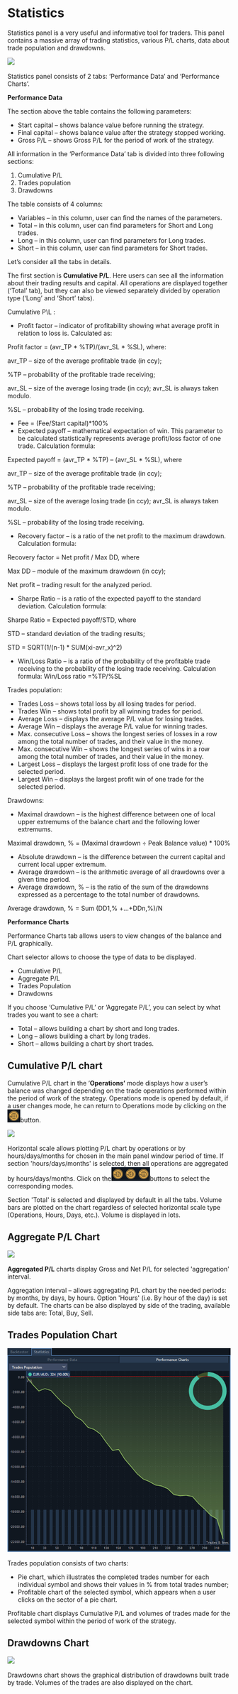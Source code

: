 # Statistics

Statistics panel is a very useful and informative tool for traders. This panel contains a massive array of trading statistics, various P/L charts, data about trade population and drawdowns.

![](<../../.gitbook/assets/screenshot\_1 (3).png>)

Statistics panel consists of 2 tabs: ‘Performance Data’ and ‘Performance Charts’.

**Performance Data**

The section above the table contains the following parameters:

* Start capital – shows balance value before running the strategy.
* Final capital – shows balance value after the strategy stopped working.
* Gross P/L – shows Gross P/L for the period of work of the strategy.

All information in the ‘Performance Data’ tab is divided into three following sections:

1. Cumulative P/L
2. Trades population
3. Drawdowns

The table consists of 4 columns:

* Variables – in this column, user can find the names of the parameters.
* Total – in this column, user can find parameters for Short and Long trades.
* Long – in this column, user can find parameters for Long trades.
* Short – in this column, user can find parameters for Short trades.

Let’s consider all the tabs in details.

The first section is **Cumulative P/L**. Here users can see all the information about their trading results and capital. All operations are displayed together (‘Total’ tab), but they can also be viewed separately divided by operation type (‘Long’ and ‘Short’ tabs).

Cumulative P\L :

* Profit factor – indicator of profitability showing what average profit in relation to loss is. Calculated as:

Profit factor = (avr\_TP \* %TP)/(avr\_SL \* %SL), where:

avr\_TP – size of the average profitable trade (in ccy);

%TP – probability of the profitable trade receiving;

avr\_SL – size of the average losing trade (in ccy); avr\_SL is always taken modulo.

%SL – probability of the losing trade receiving.

* Fee = (Fee/Start capital)\*100%
* Expected payoff – mathematical expectation of win. This parameter to be calculated statistically represents average profit/loss factor of one trade. Calculation formula:

Expected payoff = (avr\_TP \* %TP) – (avr\_SL \* %SL), where

avr\_TP – size of the average profitable trade (in ccy);

%TP – probability of the profitable trade receiving;

avr\_SL – size of the average losing trade (in ccy); avr\_SL is always taken modulo.

%SL – probability of the losing trade receiving.

* Recovery factor – is a ratio of the net profit to the maximum drawdown. Calculation formula:

Recovery factor = Net profit / Max DD, where

Max DD – module of the maximum drawdown (in ccy);

Net profit – trading result for the analyzed period.

* Sharpe Ratio – is a ratio of the expected payoff to the standard deviation. Calculation formula:

Sharpe Ratio = Expected payoff/STD, where

STD – standard deviation of the trading results;

STD = SQRT(1/(n-1) \* SUM(xi-avr\_x)^2)

* Win/Loss Ratio – is a ratio of the probability of the profitable trade receiving to the probability of the losing trade receiving. Calculation formula: Win/Loss ratio =%TP/%SL

Trades population:

* Trades Loss – shows total loss by all losing trades for period.
* Trades Win – shows total profit by all winning trades for period.
* Average Loss – displays the average P/L value for losing trades.
* Average Win – displays the average P/L value for winning trades.
* Max. consecutive Loss – shows the longest series of losses in a row among the total number of trades, and their value in the money.
* Max. consecutive Win – shows the longest series of wins in a row among the total number of trades, and their value in the money.
* Largest Loss – displays the largest profit loss of one trade for the selected period.
* Largest Win – displays the largest profit win of one trade for the selected period.

Drawdowns:

* Maximal drawdown – is the highest difference between one of local upper extremums of the balance chart and the following lower extremums.

Maximal drawdown, % = (Maximal drawdown ÷ Peak Balance value) \* 100%

* Absolute drawdown – is the difference between the current capital and current local upper extremum.
* Average drawdown – is the arithmetic average of all drawdowns over a given time period.
* Average drawdown, % – is the ratio of the sum of the drawdowns expressed as a percentage to the total number of drawdowns.

Average drawdown, % = Sum (DD1,% +…+DDn,%)/N

**Performance Charts**

Performance Charts tab allows users to view changes of the balance and P/L graphically.

Chart selector allows to choose the type of data to be displayed.

* Cumulative P/L
* Aggregate P/L
* Trades Population
* Drawdowns

If you choose ‘Cumulative P/L’ or ‘Aggregate P/L’, you can select by what trades you want to see a chart:

* Total – allows building a chart by short and long trades.
* Long – allows building a chart by long trades.
* Short – allows building a chart by short trades.

## **Cumulative P/L chart**

Cumulative P/L chart in the ‘**Operations’** mode displays how a user’s balance was changed depending on the trade operations performed within the period of work of the strategy. Operations mode is opened by default, if a user changes mode, he can return to Operations mode by clicking on the![](<../../.gitbook/assets/5 (6) (2) (1).png>)button.

![](<../../.gitbook/assets/screenshot\_2 (1).png>)

Horizontal scale allows plotting P/L chart by operations or by hours/days/months for chosen in the main panel window period of time. If section 'hours/days/months' is selected, then all operations are aggregated by hours/days/months. Click on the![](<../../.gitbook/assets/7 (26) (2) (1).png>)buttons to select the corresponding modes.

Section 'Total' is selected and displayed by default in all the tabs. Volume bars are plotted on the chart regardless of selected horizontal scale type (Operations, Hours, Days, etc.). Volume is displayed in lots.

## **Aggregate P/L Chart**

![](../../.gitbook/assets/screenshot\_3.png)

**Aggregated P/L** charts display Gross and Net P/L for selected 'aggregation' interval.

Aggregation interval – allows aggregating P/L chart by the needed periods: by months, by days, by hours. Option 'Hours' (i.e. By hour of the day) is set by default. The charts can be also displayed by side of the trading, available side tabs are: Total, Buy, Sell.

## **Trades Population Chart**

![](../../.gitbook/assets/tr-popul1.png)

Trades population consists of two charts:

* Pie chart, which illustrates the completed trades number for each individual symbol and shows their values in % from total trades number;
* Profitable chart of the selected symbol, which appears when a user clicks on the sector of a pie chart.

Profitable chart displays Cumulative P/L and volumes of trades made for the selected symbol within the period of work of the strategy.

## **Drawdowns Chart**

![](<../../.gitbook/assets/screenshot\_4 (4).png>)

Drawdowns chart shows the graphical distribution of drawdowns built trade by trade. Volumes of the trades are also displayed on the chart.
